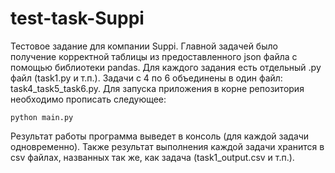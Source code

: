 # test-task-Suppi
Тестовое задание для компании Suppi. Главной задачей было получение корректной таблицы из предоставленного json файла с помощью библиотеки pandas.
Для каждого задания есть отдельный .py файл (task1.py и т.п.). Задачи с 4 по 6 объединены в один файл: task4_task5_task6.py.
Для запуска приложения в корне репозитория необходимо прописать следующее:
```
python main.py
```
Результат работы программа выведет в консоль (для каждой задачи одновременно). 
Также результат выполнения каждой задачи хранится в csv файлах, названных так же, как задача (task1_output.csv и т.п.).
